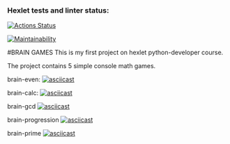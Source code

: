 ### Hexlet tests and linter status:
[![Actions Status](https://github.com/PavelZ94/python-project-49/actions/workflows/hexlet-check.yml/badge.svg)](https://github.com/PavelZ94/python-project-49/actions)

[![Maintainability](https://api.codeclimate.com/v1/badges/663116eda1270bd6ca0b/maintainability)](https://codeclimate.com/github/PavelZ94/python-project-49/maintainability)

#BRAIN GAMES
This is my first project on hexlet python-developer course.

The project contains 5 simple console math games.


brain-even:
[![asciicast](https://asciinema.org/a/Uvr9AEK5RK7U5A6Nk5CWvl6x6.svg)](https://asciinema.org/a/Uvr9AEK5RK7U5A6Nk5CWvl6x6)

brain-calc:
[![asciicast](https://asciinema.org/a/uCprHQW15LOvLSFVm0tzYdOld.svg)](https://asciinema.org/a/uCprHQW15LOvLSFVm0tzYdOld)

brain-gcd
[![asciicast](https://asciinema.org/a/HxJeCdpmEwh0Ky8pJBnlrwlAP.svg)](https://asciinema.org/a/HxJeCdpmEwh0Ky8pJBnlrwlAP)

brain-progression
[![asciicast](https://asciinema.org/a/So4ChuNDlhwmDdRPgTD4pq9q5.svg)](https://asciinema.org/a/So4ChuNDlhwmDdRPgTD4pq9q5)

brain-prime
[![asciicast](https://asciinema.org/a/IFylpzskDW0GG6zQjEhGcrojO.svg)](https://asciinema.org/a/IFylpzskDW0GG6zQjEhGcrojO)

